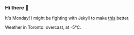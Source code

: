 ### Hi there :wave:

It's Monday! I might be fighting with Jekyll to make [this](https://swissclubto.github.io) better.

Weather in Toronto: overcast, at -5°C.
